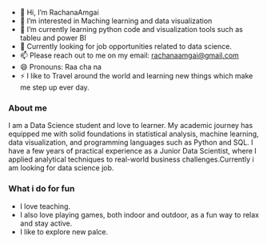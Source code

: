- 👋 Hi, I’m RachanaAmgai
- 👀 I’m interested in Maching learning and data visualization
- 🌱 I’m currently learning python code and visualization tools such as tableu and power BI
- 💞️ Currently looking for job opportunities related to data science.
- 📫 Please reach out to me on my email: rachanaamgai@gmail.com
- 😄 Pronouns: Raa cha na
- ⚡ I like to Travel around the world and learning new things which make me step up ever day.

### About me
I am a Data Science student and love to learner. My academic journey has equipped me with solid foundations in statistical analysis, machine learning, data visualization, and programming languages such as Python and SQL.  I have a few years of practical experience as a Junior Data Scientist, where I applied analytical techniques to real-world business challenges.Currently i am looking for data science job.
### What i do for fun
- I love teaching.
- I also love playing games, both indoor and outdoor, as a fun way to relax and stay active.
- I like to explore new palce.
  
